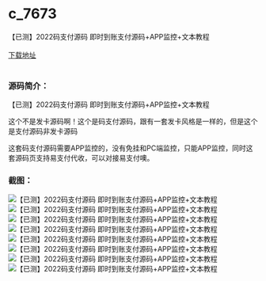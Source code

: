 # c_7673
【已测】2022码支付源码 即时到账支付源码+APP监控+文本教程
<br/></br>
[下载地址](https://www.uuid2.com/7673.html "下载地址")
<br/></br>
<h3>源码简介：</h3>
<p>【已测】2022码支付源码 即时到账支付源码+APP监控+文本教程<p>
<p>这个不是发卡源码啊！这个是码支付源码，跟有一套发卡风格是一样的，但是这个是支付源码非发卡源码<p>
<p>这套码支付源码需要APP监控的，没有免挂和PC端监控，只能APP监控，同时这套源码页支持易支付代收，可以对接易支付噢。<p>
<h3>截图：</h3>
<img src="https://www.uuid2.com/wp-content/uploads/img/uimage/25531642575316.jpg" alt="【已测】2022码支付源码 即时到账支付源码+APP监控+文本教程"><img src="https://www.uuid2.com/wp-content/uploads/img/uimage/51621642575353.jpg" alt="【已测】2022码支付源码 即时到账支付源码+APP监控+文本教程"><img src="https://www.uuid2.com/wp-content/uploads/img/uimage/68211642575371.jpg" alt="【已测】2022码支付源码 即时到账支付源码+APP监控+文本教程"><img src="https://www.uuid2.com/wp-content/uploads/img/uimage/62831642575386.jpg" alt="【已测】2022码支付源码 即时到账支付源码+APP监控+文本教程"><img src="https://www.uuid2.com/wp-content/uploads/img/uimage/70691642575400.jpg" alt="【已测】2022码支付源码 即时到账支付源码+APP监控+文本教程"><img src="https://www.uuid2.com/wp-content/uploads/img/uimage/70591642575410.jpg" alt="【已测】2022码支付源码 即时到账支付源码+APP监控+文本教程"><img src="https://www.uuid2.com/wp-content/uploads/img/uimage/56701642575441.jpg" alt="【已测】2022码支付源码 即时到账支付源码+APP监控+文本教程"><img src="https://www.uuid2.com/wp-content/uploads/img/uimage/30461642575452.jpg" alt="【已测】2022码支付源码 即时到账支付源码+APP监控+文本教程">
